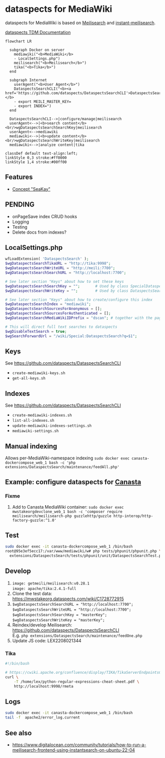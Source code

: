 # dataspects for MediaWiki

dataspects for MediaWiki is based on [Meilisearch](https://www.meilisearch.com) and [instant-meilisearch](https://github.com/meilisearch/instant-meilisearch).

[dataspects TDM Documentation](https://htmlpreview.github.io/?https://github.com/dataspects/DataspectsSearch/blob/master/doc.html)

```mermaid
flowchart LR

  subgraph Docker on server
    mediawiki("<b>MediaWiki</b>
    - LocalSettings.php")
    meilisearch("<b>Meilisearch</b>")
    tika("<b>Tika</b>")
  end

  subgraph Internet
    userAgent("<b>User Agent</b>")
    DataspectsSearchCLI("<b><a href='https://github.com/dataspects/DataspectsSearchCLI'>DataspectsSearchCLI</a></b>
    - export MEILI_MASTER_KEY=
    - export INDEX=")
  end

  DataspectsSearchCLI-->|configure/manage|meilisearch
  userAgent<-->|<b>search content</b><br/>wgDataspectsSearchSearchKey|meilisearch
  userAgent<-->mediawiki
  mediawiki<-->|<b>update content</b><br/>wgDataspectsSearchWriteKey|meilisearch
  mediawiki<-->|analyze content|tika
  
classDef default text-align:left;
linkStyle 0,3 stroke:#ff0000
linkStyle 1,4 stroke:#00ff00
```

## Features

* [Concept "SeaKay"](https://wiki.dataspects.com/wiki/C1537999723)

## **PENDING**

* onPageSave index CRUD hooks
* Logging
* Testing
* Delete docs from indexes?

## LocalSettings.php

```php
wfLoadExtension( 'DataspectsSearch' );
$wgDataspectsSearchTikaURL = "http://tika:9998";
$wgDataspectsSearchWriteURL = "http://meili:7700";
$wgDataspectsSearchSearchURL = "http://localhost:7700";

# See later section "Keys" about how to set these keys
$wgDataspectsSearchSearchKey = "";       # Used by class SpecialDataspectsSearch
$wgDataspectsSearchWriteKey = "";        # Used by class DataspectsSearchFeed

# See later section "Keys" about how to create/configure this index
$wgDataspectsSearchIndex = "mediawiki";
$wgDataspectsSearchSourcesForAnonymous = [];
$wgDataspectsSearchSourcesForAuthenticated = [];
$wgDataspectsSearchMediaWikiIDPrefix = "dscan"; # together with the page ID, this represents the index doc id

# This will direct full text searches to dataspects
$wgDisableTextSearch = true;
$wgSearchForwardUrl = "/wiki/Special:DataspectsSearch?q=$1";
```

## Keys

See https://github.com/dataspects/DataspectsSearchCLI

* `create-mediawiki-keys.sh`
* `get-all-keys.sh`

## Indexes

See https://github.com/dataspects/DataspectsSearchCLI

* `create-mediawiki-indexes.sh`
* `list-all-indexes.sh`
* `update-mediawiki-indexes-settings.sh`
* `mediawiki-settings.sh`

## Manual indexing

Allows per-MediaWiki-namespace indexing
`sudo docker exec canasta-dockercompose_web_1 bash -c 'php extensions/DataspectsSearch/maintenance/feedAll.php'`

## Example: configure dataspects for [Canasta](https://canasta.wiki/)

### Fixme

1. Add to Canasta MediaWiki container: `sudo docker exec mwstakeorgdevclone_web_1 bash -c 'composer require meilisearch/meilisearch-php guzzlehttp/guzzle http-interop/http-factory-guzzle:^1.0'`

## Test
```bash
sudo docker exec -it canasta-dockercompose_web_1 /bin/bash
root@95e3ef5ecc17:/var/www/mediawiki/w# php tests/phpunit/phpunit.php \
  extensions/DataspectsSearch/tests/phpunit/unit/DataspectsSearchTest.php
```

## Develop

1. `image: getmeili/meilisearch:v0.28.1`<br/>`image: apache/tika:2.4.1-full`
2. Clone the test data: https://mwstakeorg.dataspects.com/wiki/C1728772915
3. `$wgDataspectsSearchSearchURL = "http://localhost:7700";`<br/>`$wgDataspectsSearchWriteURL = "http://localhost:7700";`<br/>`$wgDataspectsSearchSearchKey = "masterKey";`<br/>
`$wgDataspectsSearchWriteKey = "masterKey";`       
1. Reindex/develop Meilisearch: https://github.com/dataspects/DataspectsSearchCLI<br/>E.g. `php extensions/DataspectsSearch/maintenance/feedOne.php`
1. Update JS code: LEX2208021344


### Tika

```bash
#!/bin/bash

# https://cwiki.apache.org/confluence/display/TIKA/TikaServerEndpointsCompared
curl \
    -T /home/lex/python-regular-expressions-cheat-sheet.pdf \
    http://localhost:9998/rmeta
```

## Logs

```bash
sudo docker exec -it canasta-dockercompose_web_1 /bin/bash
tail -f  apache2/error_log.current
```

## See also
* https://www.digitalocean.com/community/tutorials/how-to-run-a-meilisearch-frontend-using-instantsearch-on-ubuntu-22-04

